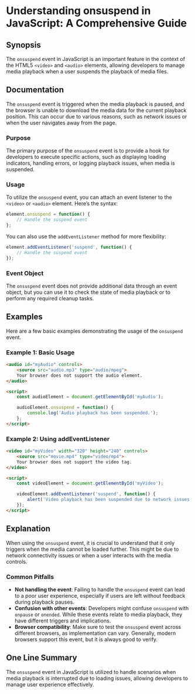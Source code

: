 <!--
Meta Description: # Understanding onsuspend in JavaScript: A Comprehensive Guide ## Synopsis The `onsuspend` event in JavaScript is an important feature in the context ...
Meta Keywords: event, onsuspend, playback, media, audio
-->

# Understanding onsuspend in JavaScript: A Comprehensive Guide

## Synopsis
The `onsuspend` event in JavaScript is an important feature in the context of the HTML5 `<video>` and `<audio>` elements, allowing developers to manage media playback when a user suspends the playback of media files. 

## Documentation
The `onsuspend` event is triggered when the media playback is paused, and the browser is unable to download the media data for the current playback position. This can occur due to various reasons, such as network issues or when the user navigates away from the page.

### Purpose
The primary purpose of the `onsuspend` event is to provide a hook for developers to execute specific actions, such as displaying loading indicators, handling errors, or logging playback issues, when media is suspended.

### Usage
To utilize the `onsuspend` event, you can attach an event listener to the `<video>` or `<audio>` element. Here’s the syntax:

```javascript
element.onsuspend = function() {
    // Handle the suspend event
};
```

You can also use the `addEventListener` method for more flexibility:

```javascript
element.addEventListener('suspend', function() {
    // Handle the suspend event
});
```

### Event Object
The `onsuspend` event does not provide additional data through an event object, but you can use it to check the state of media playback or to perform any required cleanup tasks.

## Examples
Here are a few basic examples demonstrating the usage of the `onsuspend` event.

### Example 1: Basic Usage
```html
<audio id="myAudio" controls>
    <source src="audio.mp3" type="audio/mpeg">
    Your browser does not support the audio element.
</audio>

<script>
    const audioElement = document.getElementById('myAudio');

    audioElement.onsuspend = function() {
        console.log('Audio playback has been suspended.');
    };
</script>
```

### Example 2: Using addEventListener
```html
<video id="myVideo" width="320" height="240" controls>
    <source src="movie.mp4" type="video/mp4">
    Your browser does not support the video tag.
</video>

<script>
    const videoElement = document.getElementById('myVideo');

    videoElement.addEventListener('suspend', function() {
        alert('Video playback has been suspended due to network issues or other reasons.');
    });
</script>
```

## Explanation
When using the `onsuspend` event, it is crucial to understand that it only triggers when the media cannot be loaded further. This might be due to network connectivity issues or when a user interacts with the media controls. 

### Common Pitfalls
- **Not handling the event**: Failing to handle the `onsuspend` event can lead to a poor user experience, especially if users are left without feedback during playback pauses.
- **Confusion with other events**: Developers might confuse `onsuspend` with `onpause` or `onended`. While these events relate to media playback, they have different triggers and implications.
- **Browser compatibility**: Make sure to test the `onsuspend` event across different browsers, as implementation can vary. Generally, modern browsers support this event, but it is always good to verify.

## One Line Summary
The `onsuspend` event in JavaScript is utilized to handle scenarios when media playback is interrupted due to loading issues, allowing developers to manage user experience effectively.